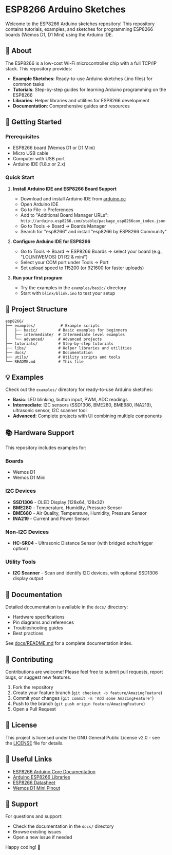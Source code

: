 # ESP8266 Arduino Sketches

Welcome to the ESP8266 Arduino sketches repository! This repository contains tutorials, examples, and sketches for programming ESP8266 boards (Wemos D1, D1 Mini) using the Arduino IDE.

## 🎯 About

The ESP8266 is a low-cost Wi-Fi microcontroller chip with a full TCP/IP stack. This repository provides:

- **Example Sketches**: Ready-to-use Arduino sketches (.ino files) for common tasks
- **Tutorials**: Step-by-step guides for learning Arduino programming on the ESP8266
- **Libraries**: Helper libraries and utilities for ESP8266 development
- **Documentation**: Comprehensive guides and resources

## 🚀 Getting Started

### Prerequisites

- ESP8266 board (Wemos D1 or D1 Mini)
- Micro USB cable
- Computer with USB port
- Arduino IDE (1.8.x or 2.x)

### Quick Start

1. **Install Arduino IDE and ESP8266 Board Support**
   - Download and install Arduino IDE from [arduino.cc](https://www.arduino.cc/en/software)
   - Open Arduino IDE
   - Go to File → Preferences
   - Add to "Additional Board Manager URLs": `http://arduino.esp8266.com/stable/package_esp8266com_index.json`
   - Go to Tools → Board → Boards Manager
   - Search for "esp8266" and install "esp8266 by ESP8266 Community"

2. **Configure Arduino IDE for ESP8266**
   - Go to Tools → Board → ESP8266 Boards → select your board (e.g., "LOLIN(WEMOS) D1 R2 & mini")
   - Select your COM port under Tools → Port
   - Set upload speed to 115200 (or 921600 for faster uploads)

3. **Run your first program**
   - Try the examples in the `examples/basic/` directory
   - Start with `blink/blink.ino` to test your setup

## 📁 Project Structure

```
esp8266/
├── examples/           # Example scripts
│   ├── basic/         # Basic examples for beginners
│   ├── intermediate/  # Intermediate level examples
│   └── advanced/      # Advanced projects
├── tutorials/         # Step-by-step tutorials
├── libs/              # Helper libraries and utilities
├── docs/              # Documentation
├── utils/             # Utility scripts and tools
└── README.md          # This file
```

## 💡 Examples

Check out the `examples/` directory for ready-to-use Arduino sketches:

- **Basic**: LED blinking, button input, PWM, ADC readings
- **Intermediate**: I2C sensors (SSD1306, BME280, BME680, INA219), ultrasonic sensor, I2C scanner tool
- **Advanced**: Complete projects with UI combining multiple components

## 📚 Hardware Support

This repository includes examples for:

### Boards
- Wemos D1
- Wemos D1 Mini

### I2C Devices
- **SSD1306** - OLED Display (128x64, 128x32)
- **BME280** - Temperature, Humidity, Pressure Sensor
- **BME680** - Air Quality, Temperature, Humidity, Pressure Sensor
- **INA219** - Current and Power Sensor

### Non-I2C Devices
- **HC-SR04** - Ultrasonic Distance Sensor (with bridged echo/trigger option)

### Utility Tools
- **I2C Scanner** - Scan and identify I2C devices, with optional SSD1306 display output

## 📖 Documentation

Detailed documentation is available in the `docs/` directory:

- Hardware specifications
- Pin diagrams and references
- Troubleshooting guides
- Best practices

See [docs/README.md](docs/README.md) for a complete documentation index.

## 🤝 Contributing

Contributions are welcome! Please feel free to submit pull requests, report bugs, or suggest new features.

1. Fork the repository
2. Create your feature branch (`git checkout -b feature/AmazingFeature`)
3. Commit your changes (`git commit -m 'Add some AmazingFeature'`)
4. Push to the branch (`git push origin feature/AmazingFeature`)
5. Open a Pull Request

## 📄 License

This project is licensed under the GNU General Public License v2.0 - see the [LICENSE](LICENSE) file for details.

## 🔗 Useful Links

- [ESP8266 Arduino Core Documentation](https://arduino-esp8266.readthedocs.io/)
- [Arduino ESP8266 Libraries](https://github.com/esp8266/Arduino/tree/master/libraries)
- [ESP8266 Datasheet](https://www.espressif.com/sites/default/files/documentation/0a-esp8266ex_datasheet_en.pdf)
- [Wemos D1 Mini Pinout](https://www.wemos.cc/en/latest/d1/d1_mini.html)

## 💬 Support

For questions and support:
- Check the documentation in the `docs/` directory
- Browse existing issues
- Open a new issue if needed

Happy coding! 🎉

